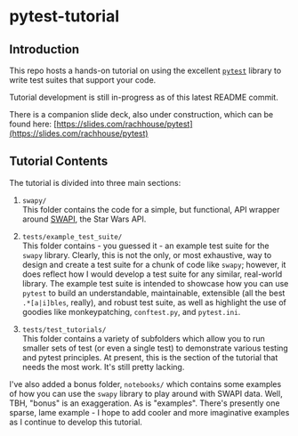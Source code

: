 # pytest-tutorial

## Introduction

This repo hosts a hands-on tutorial on using the excellent [`pytest`](https://docs.pytest.org/en/latest/) library to write test suites that support your code.

Tutorial development is still in-progress as of this latest README commit.

There is a companion slide deck, also under construction, which can be found here: [https://slides.com/rachhouse/pytest](https://slides.com/rachhouse/pytest)

## Tutorial Contents

The tutorial is divided into three main sections:
1. `swapy/`<br>
 This folder contains the code for a simple, but functional, API wrapper around [SWAPI](https://swapi.co/), the Star Wars API. 

1. `tests/example_test_suite/`<br>
 This folder contains - you guessed it - an example test suite for the `swapy` library. Clearly, this is not the only, or most exhaustive, way to design and create a test suite for a chunk of code like `swapy`; however, it does reflect how I would develop a test suite for any similar, real-world library. The example test suite is intended to showcase how you can use `pytest` to build an understandable, maintainable, extensible (all the best `.*[a|i]bles`, really), and robust test suite, as well as highlight the use of goodies like monkeypatching, `conftest.py`, and `pytest.ini`. 

1. `tests/test_tutorials/`<br>
 This folder contains a variety of subfolders which allow you to run smaller sets of test (or even a single test) to demonstrate various testing and pytest principles. At present, this is the section of the tutorial that needs the most work. It's still pretty lacking.

I've also added a bonus folder, `notebooks/` which contains some examples of how you can use the `swapy` library to play around with SWAPI data. Well, TBH, "bonus" is an exaggeration. As is "example*s*". There's presently one sparse, lame example - I hope to add cooler and more imaginative examples as I continue to develop this tutorial.